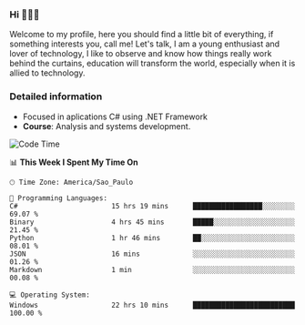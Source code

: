 


### Hi 🙋🏽‍♂️

Welcome to my profile, here you should find a little bit of everything, if something interests you, call me! Let's talk,
I am a young enthusiast and lover of technology, I like to observe and know how things really work behind the curtains, 
education will transform the world, especially when it is allied to technology.

### Detailed information
* Focused in aplications C# using .NET Framework
* **Course**: Analysis and systems development.

<!--START_SECTION:waka-->
![Code Time](http://img.shields.io/badge/Code%20Time-700%20hrs%2057%20mins-blue)

📊 **This Week I Spent My Time On** 

```text
🕑︎ Time Zone: America/Sao_Paulo

💬 Programming Languages: 
C#                       15 hrs 19 mins      █████████████████░░░░░░░░   69.07 % 
Binary                   4 hrs 45 mins       █████░░░░░░░░░░░░░░░░░░░░   21.45 % 
Python                   1 hr 46 mins        ██░░░░░░░░░░░░░░░░░░░░░░░   08.01 % 
JSON                     16 mins             ░░░░░░░░░░░░░░░░░░░░░░░░░   01.26 % 
Markdown                 1 min               ░░░░░░░░░░░░░░░░░░░░░░░░░   00.08 % 

💻 Operating System: 
Windows                  22 hrs 10 mins      █████████████████████████   100.00 % 
```


<!--END_SECTION:waka-->


